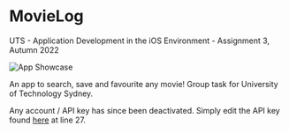 # MovieLog
UTS - Application Development in the iOS Environment - Assignment 3, Autumn 2022

![App Showcase](https://i.imgur.com/9lmU7Lo.png)

An app to search, save and favourite any movie!
Group task for University of Technology Sydney. 

Any account / API key has since been deactivated. 
Simply edit the API key found [here](https://github.com/james-samios/MovieLog/blob/main/MovieLog/API/DBConnector.swift) at line 27. 
